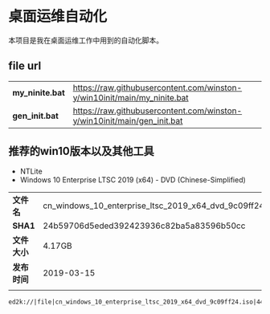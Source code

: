 # 桌面运维自动化
本项目是我在桌面运维工作中用到的自动化脚本。


## file url





|                   |                                                              |
| ----------------- | ------------------------------------------------------------ |
| **my_ninite.bat** | https://raw.githubusercontent.com/winston-y/win10init/main/my_ninite.bat |
| **gen_init.bat**  | https://raw.githubusercontent.com/winston-y/win10init/main/gen_init.bat |

## 
## 推荐的win10版本以及其他工具
- NTLite
- Windows 10 Enterprise LTSC 2019 (x64) - DVD (Chinese-Simplified) 


|              |                                                         |
| ------------ | ------------------------------------------------------- |
| **文件名**   | cn_windows_10_enterprise_ltsc_2019_x64_dvd_9c09ff24.iso |
| **SHA1**     | 24b59706d5eded392423936c82ba5a83596b50cc                |
| **文件大小** | 4.17GB                                                  |
| **发布时间** | 2019-03-15                                              |
|              |                                                         |



```ed2k
ed2k://|file|cn_windows_10_enterprise_ltsc_2019_x64_dvd_9c09ff24.iso|4478906368|E7C526499308841A4A6D116C857DB669|
```


